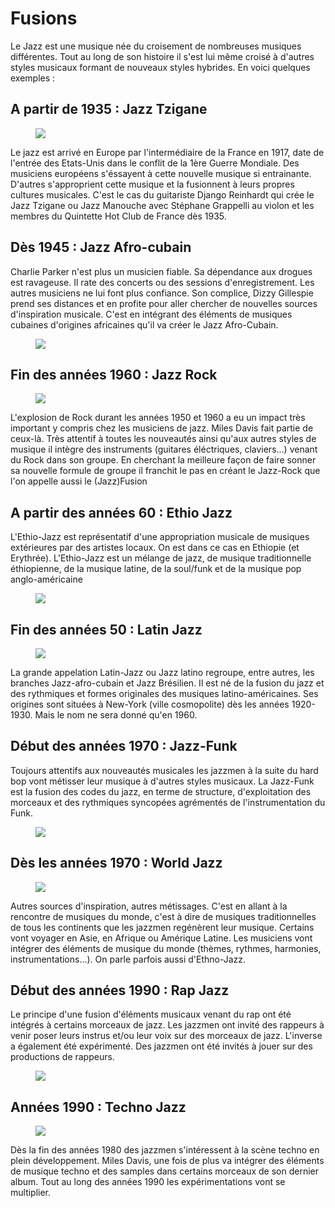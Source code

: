 # Fusions

Le Jazz est une musique née du croisement de nombreuses musiques différentes. Tout au long de son histoire il s'est lui même croisé à d'autres styles musicaux formant de nouveaux styles hybrides. En voici quelques exemples :

## A partir de 1935 : Jazz Tzigane
<div class="encart-paragraph">
<a href="http://127.0.0.1:5500/index.html#/fusions/b1-jazz-tsigane">
<figure class="app-frame fusions encart styles" data-title="Le Quintette Hot Club de France"><img src="assets/images/quintette-hot-club-de-france.jpg"></figure></a>

<p>Le jazz est arrivé en Europe par l'intermédiaire de la France en 1917, date de l'entrée des Etats-Unis dans le conflit de la 1ère Guerre Mondiale. Des musiciens européens s'éssayent à cette nouvelle musique si entrainante. D'autres s'approprient cette musique et la fusionnent à leurs propres cultures musicales. C'est le cas du guitariste Django Reinhardt qui crée le Jazz Tzigane ou Jazz Manouche avec Stéphane Grappelli au violon et les membres du Quintette Hot Club de France dès 1935.</p>
</div>

## Dès 1945 : Jazz Afro-cubain
<div class="encart-paragraph">
<p>Charlie Parker n'est plus un musicien fiable. Sa dépendance aux drogues est ravageuse. Il rate des concerts ou des sessions d'enregistrement. Les autres musiciens ne lui font plus confiance. Son complice, Dizzy Gillespie prend ses distances et en profite pour aller chercher de nouvelles sources d'inspiration musicale. C'est en intégrant des éléments de musiques cubaines d'origines africaines qu'il va créer le Jazz Afro-Cubain.</p>
<a href="http://127.0.0.1:5500/index.html#/fusions/b2-jazz-afro-cubain">
<figure class="app-frame fusions encart styles" data-title="Le Big Band de Dizzy Gillespie">
  <img src="assets/images/big-band-dizzy-gillespie.jpg"></figure></a>
</div>


## Fin des années 1960 : Jazz Rock
<div class="encart-paragraph">
<a href="http://127.0.0.1:5500/index.html#/fusions/b3-jazz-rock">
<figure class="app-frame fusions encart styles" data-title="Miles Davis">
  <img src="assets/images/miles-davis-on-bitches-brew.jpg">
</figure>
</a>
<p>L'explosion de Rock durant les années 1950 et 1960 a eu un impact très important y compris chez les musiciens de jazz. Miles Davis fait partie de ceux-là. Très attentif à toutes les nouveautés ainsi qu'aux autres styles de musique il intègre des instruments (guitares éléctriques, claviers...) venant du Rock dans son groupe. En cherchant la meilleure façon de faire sonner sa nouvelle formule de groupe il franchit le pas  en créant le Jazz-Rock que l'on appelle aussi le (Jazz)Fusion</p>
</div>

## A partir des années 60 : Ethio Jazz
<div class="encart-paragraph">
<p>L'Ethio-Jazz est représentatif d'une appropriation musicale de musiques extérieures par des artistes locaux. On est dans ce cas en Ethiopie (et Erythrée). L'Ethio-Jazz est un mélange de jazz, de musique traditionnelle éthiopienne, de la musique latine, de la soul/funk et de la musique pop anglo-américaine</p>
<a href="http://127.0.0.1:5500/index.html#/fusions/b4-ethio-jazz">
<figure class="app-frame fusions encart styles left" data-title="Mulatu Astatke">
  <img src="assets/images/Mulatu-Astatke2.jpg">
</figure></a>
</div>

## Fin des années 50 : Latin Jazz
<div class="encart-paragraph">
<a href="http://127.0.0.1:5500/index.html#/fusions/b5-latin-jazz">
<figure class="app-frame fusions encart styles" data-title="Astrud Gilberto - The Girl from Ipanéma">
  <img src="assets/images/The-Girl-from-ipanema.jpg">
</figure></a>
<p>La grande appelation Latin-Jazz ou Jazz latino regroupe, entre autres, les branches Jazz-afro-cubain et Jazz Brésilien. Il est né de la fusion du jazz et des rythmiques et formes originales des musiques latino-américaines. Ses origines sont situées à New-York (ville cosmopolite) dès les années 1920-1930. Mais le nom ne sera donné qu'en 1960.</p>
</div>

## Début des années 1970 : Jazz-Funk
<div class="encart-paragraph">
<p>Toujours attentifs aux nouveautés musicales les jazzmen à la suite du hard bop vont métisser leur musique à d'autres styles musicaux. La Jazz-Funk est la fusion des codes du jazz, en terme de structure, d'exploitation des morceaux et des rythmiques syncopées agrémentés de l'instrumentation du Funk. </p>
<a href="http://127.0.0.1:5500/index.html#/fusions/b6-funk-jazz">
<figure class="app-frame fusions encart styles" data-title="Herbie Hancock">
  <img src="assets/images/Herbie-Hancock.jpg">
</figure></a>
</div>

## Dès les années 1970 : World Jazz
<div class="encart-paragraph">
<a href="http://127.0.0.1:5500/index.html#/fusions/b7-world-jazz">
<figure class="app-frame fusions encart styles" data-title="Don Cherry">
  <img src="assets/images/Don-Cherry.jpg">
</figure></a>
<p>Autres sources d'inspiration, autres métissages. C'est en allant à la rencontre de musiques du monde, c'est à dire de musiques traditionnelles de tous les continents que les jazzmen regénèrent leur musique. Certains vont voyager en Asie, en Afrique ou Amérique Latine. Les musiciens vont intégrer des éléments de musique du monde (thèmes, rythmes, harmonies, instrumentations...). On parle parfois aussi d'Ethno-Jazz.</p>
</div>

## Début des années 1990 : Rap Jazz
<div class="encart-paragraph">
<p>Le principe d'une fusion d'éléments musicaux venant du rap ont été intégrés à certains morceaux de jazz. Les jazzmen ont invité des rappeurs à venir poser leurs instrus et/ou leur voix sur des morceaux de jazz. L'inverse a également été expérimenté. Des jazzmen ont été invités à jouer sur des productions de rappeurs. </p>
<a href="http://127.0.0.1:5500/index.html#/fusions/b8-jazz-rap">
<figure class="app-frame fusions encart styles" data-title="Jazz et Rap">
  <img src="assets/images/image_0744705_20160225_ob_bc4127_capture-d-ecran-2016-02-25-a-15-55.jpg">
</figure></a>
</div>

## Années 1990 : Techno Jazz
<div class="encart-paragraph">
<a href="http://127.0.0.1:5500/index.html#/fusions/b9-jazz-techno">
<figure class="app-frame fusions encart styles" data-title="Jazz et Techno">
  <img src="assets/images/TechnoJazz.jpg">
</figure></a>
<p>Dès la fin des années 1980 des jazzmen s'intéressent à la scène techno en plein développement. Miles Davis, une fois de plus va intégrer des éléments de musique techno et des samples dans certains morceaux de son dernier album. Tout au long des années 1990 les expérimentations vont se multiplier.</p>
</div>
